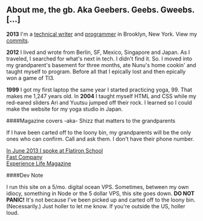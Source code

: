 About me, the gb. Aka Geebers. Geebs. Gweebs. [...]
----------------

**2013** I'm a [technical writer](http://git.gwenbell.com) and [programmer](http://bitters.gwenbell.com) in Brooklyn, New York. View my [commits](https://github.com/gwenbell).

**2012** I lived and wrote from Berlin, SF, Mexico, Singapore and Japan. As I traveled, I searched for what's next in tech. I didn't find it. So. I moved into my grandparent's basement for three months, ate Nunu's home cookin' and taught myself to program. Before all that I epically lost and then epically won a game of TI3.

**1999** I got my first laptop the same year I started practicing yoga, 99. That makes me 1,247 years old. In **2004** I taught myself HTML and CSS while my red-eared sliders Ari and Yuutsu jumped off their rock. I learned so I could make the website for my yoga studio in Japan. 

####Magazine covers -aka- Shizz that matters to the grandparents

If I have been carted off to the loony bin, my grandparents will be the only ones who can confirm. Call and ask them. I don't have their phone number.

<a href="http://blog.flatironschool.com/post/52299707175/guest-speaker-gwen-bell">In June 2013 I spoke at Flatiron School</a><br />
<a href="http://www.fastcompany.com/1596274/gwen-bell-social-media-guru">Fast Company</a><br />
<a href="http://experiencelife.com/video/behind-the-scenes-with-gwen-bell/">Experience Life Magazine</a><br />

####Dev Note

I run this site on a 5/mo. digital ocean VPS. Sometimes, between my own idiocy, something in Node or the 5 dollar VPS, this site goes down. **DO NOT PANIC!** It's not because I've been picked up and carted off to the loony bin. (Necessarily.) Just holler to let me know. If you're outside the US, holler loud.